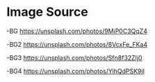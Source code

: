 # Image Source

-BG
https://unsplash.com/photos/9MiP0C3QqZ4

-BG2
https://unsplash.com/photos/8VcxFe_FKa4

-BG3
https://unsplash.com/photos/Sfn8f32ZIj0

-BG4
https://unsplash.com/photos/YihQdPSK9jI
